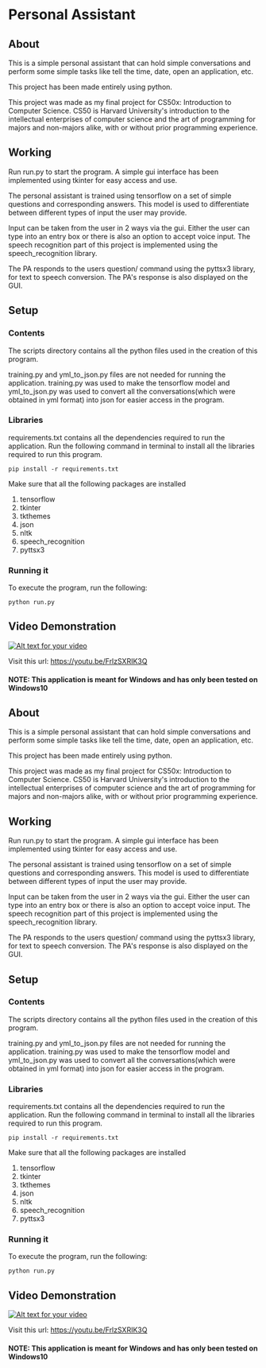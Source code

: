 # Personal Assistant

## About
This is a simple personal assistant that can hold simple conversations and perform some simple tasks like tell the time,
date, open an application, etc.

This project has been made entirely using python.

This project was made as my final project for CS50x: Introduction to Computer Science. CS50 is Harvard University's
introduction to the intellectual enterprises of computer science and the art of programming for majors and non-majors alike,
with or without prior programming experience.



## Working
Run run.py to start the program. A simple gui interface has been implemented using tkinter for easy access and use.

The personal assistant is trained using tensorflow on a set of simple questions and corresponding answers. This model is
used to differentiate between different types of input the user may provide.

Input can be taken from the user in 2 ways via the gui. Either the user can type into an entry box or there is also an option
to accept voice input. The speech recognition part of this project is implemented using the speech_recognition library.

The PA responds to the users question/ command using the pyttsx3 library, for text to speech conversion. The PA's response is
also displayed on the GUI.



## Setup

### Contents
The scripts directory contains all the python files used in the creation of this program.

training.py and yml_to_json.py files are not needed for running the application. training.py was used to make the tensorflow
model and yml_to_json.py was used to convert all the conversations(which were obtained in yml format) into json for easier
access in the program.


### Libraries
requirements.txt contains all the dependencies required to run the application. Run the following command in terminal to install all the libraries required
to run this program.
```
pip install -r requirements.txt
```

Make sure that all the following packages are installed
1. tensorflow
2. tkinter
3. tkthemes
4. json
5. nltk
6. speech_recognition
7. pyttsx3


### Running it
To execute the program, run the following:
```
python run.py
```


## Video Demonstration
[![Alt text for your video](https://img.youtube.com/vi/FrlzSXRIK3Q/0.jpg)](https://youtu.be/FrlzSXRIK3Q)

Visit this url: https://youtu.be/FrlzSXRIK3Q



#### NOTE: This application is meant for Windows and has only been tested on Windows10


## About
This is a simple personal assistant that can hold simple conversations and perform some simple tasks like tell the time,
date, open an application, etc.

This project has been made entirely using python.

This project was made as my final project for CS50x: Introduction to Computer Science. CS50 is Harvard University's
introduction to the intellectual enterprises of computer science and the art of programming for majors and non-majors alike,
with or without prior programming experience.



## Working
Run run.py to start the program. A simple gui interface has been implemented using tkinter for easy access and use.

The personal assistant is trained using tensorflow on a set of simple questions and corresponding answers. This model is
used to differentiate between different types of input the user may provide.

Input can be taken from the user in 2 ways via the gui. Either the user can type into an entry box or there is also an option
to accept voice input. The speech recognition part of this project is implemented using the speech_recognition library.

The PA responds to the users question/ command using the pyttsx3 library, for text to speech conversion. The PA's response is
also displayed on the GUI.



## Setup

### Contents
The scripts directory contains all the python files used in the creation of this program.

training.py and yml_to_json.py files are not needed for running the application. training.py was used to make the tensorflow
model and yml_to_json.py was used to convert all the conversations(which were obtained in yml format) into json for easier
access in the program.


### Libraries
requirements.txt contains all the dependencies required to run the application. Run the following command in terminal to install all the libraries required
to run this program.
```
pip install -r requirements.txt
```

Make sure that all the following packages are installed
1. tensorflow
2. tkinter
3. tkthemes
4. json
5. nltk
6. speech_recognition
7. pyttsx3


### Running it
To execute the program, run the following:
```
python run.py
```


## Video Demonstration
[![Alt text for your video](https://img.youtube.com/vi/FrlzSXRIK3Q/0.jpg)](https://youtu.be/FrlzSXRIK3Q)

Visit this url: https://youtu.be/FrlzSXRIK3Q



#### NOTE: This application is meant for Windows and has only been tested on Windows10